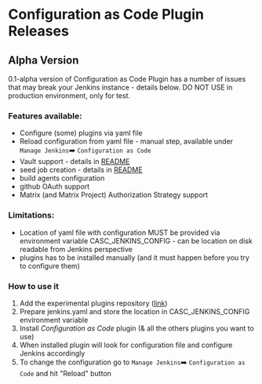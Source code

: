 # Configuration as Code Plugin Releases

## Alpha Version

0.1-alpha version of Configuration as Code Plugin has a number of issues that may break your Jenkins instance - details below. DO NOT USE in production environment, only for test.

### Features available:

- Configure (some) plugins via yaml file
- Reload configuration from yaml file - manual step, available under `Manage Jenkins`:arrow_right: `Configuration as Code`
- Vault support - details in [README](../README.md)
- seed job creation - details in [README](../README.md)
- build agents configuration
- github OAuth support
- Matrix (and Matrix Project) Authorization Strategy support

### Limitations:

- Location of yaml file with configuration MUST be provided via environment variable CASC_JENKINS_CONFIG - can be location on disk readable from Jenkins perspective
- plugins has to be installed manually (and it must happen before you try to configure them)

### How to use it

1. Add the experimental plugins repository ([link](http://updates.jenkins.io/experimental/update-center.json))
2. Prepare jenkins.yaml and store the location in CASC_JENKINS_CONFIG environment variable
3. Install *Configuration as Code* plugin (& all the others plugins you want to use)
4. When installed plugin will look for configuration file and configure Jenkins accordingly
5. To change the configuration go to `Manage Jenkins`:arrow_right: `Configuration as Code` and hit "Reload" button
